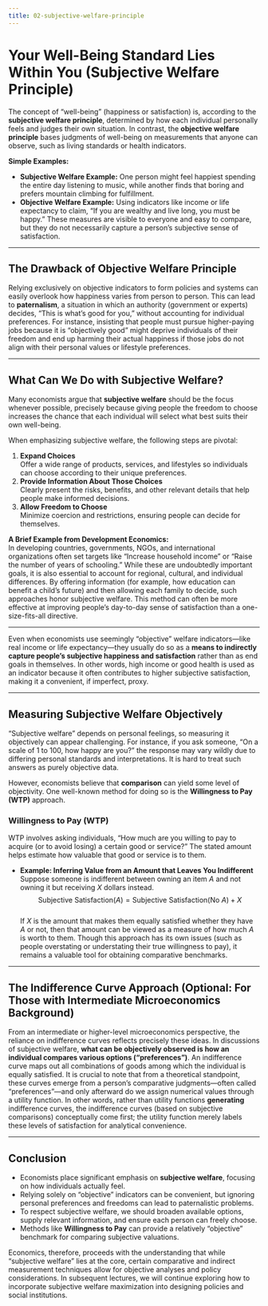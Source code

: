 ```yaml
---
title: 02-subjective-welfare-principle
---
```


# Your Well-Being Standard Lies Within You (Subjective Welfare Principle)

The concept of “well-being” (happiness or satisfaction) is, according to the **subjective welfare principle**, determined by how each individual personally feels and judges their own situation. In contrast, the **objective welfare principle** bases judgments of well-being on measurements that anyone can observe, such as living standards or health indicators.

**Simple Examples:**  
- **Subjective Welfare Example:** One person might feel happiest spending the entire day listening to music, while another finds that boring and prefers mountain climbing for fulfillment.  
- **Objective Welfare Example:** Using indicators like income or life expectancy to claim, “If you are wealthy and live long, you must be happy.” These measures are visible to everyone and easy to compare, but they do not necessarily capture a person’s subjective sense of satisfaction.

---

## The Drawback of Objective Welfare Principle

Relying exclusively on objective indicators to form policies and systems can easily overlook how happiness varies from person to person. This can lead to **paternalism**, a situation in which an authority (government or experts) decides, “This is what’s good for you,” without accounting for individual preferences. For instance, insisting that people must pursue higher-paying jobs because it is “objectively good” might deprive individuals of their freedom and end up harming their actual happiness if those jobs do not align with their personal values or lifestyle preferences.

---

## What Can We Do with Subjective Welfare?

Many economists argue that **subjective welfare** should be the focus whenever possible, precisely because giving people the freedom to choose increases the chance that each individual will select what best suits their own well-being.

When emphasizing subjective welfare, the following steps are pivotal:
1. **Expand Choices**  
   Offer a wide range of products, services, and lifestyles so individuals can choose according to their unique preferences.  
2. **Provide Information About Those Choices**  
   Clearly present the risks, benefits, and other relevant details that help people make informed decisions.  
3. **Allow Freedom to Choose**  
   Minimize coercion and restrictions, ensuring people can decide for themselves.

**A Brief Example from Development Economics:**  
In developing countries, governments, NGOs, and international organizations often set targets like “Increase household income” or “Raise the number of years of schooling.” While these are undoubtedly important goals, it is also essential to account for regional, cultural, and individual differences. By offering information (for example, how education can benefit a child’s future) and then allowing each family to decide, such approaches honor subjective welfare. This method can often be more effective at improving people’s day-to-day sense of satisfaction than a one-size-fits-all directive.

---

Even when economists use seemingly “objective” welfare indicators—like real income or life expectancy—they usually do so as a **means to indirectly capture people’s subjective happiness and satisfaction** rather than as end goals in themselves. In other words, high income or good health is used as an indicator because it often contributes to higher subjective satisfaction, making it a convenient, if imperfect, proxy.

---

## Measuring Subjective Welfare Objectively

“Subjective welfare” depends on personal feelings, so measuring it objectively can appear challenging. For instance, if you ask someone, “On a scale of 1 to 100, how happy are you?” the response may vary wildly due to differing personal standards and interpretations. It is hard to treat such answers as purely objective data.

However, economists believe that **comparison** can yield some level of objectivity. One well-known method for doing so is the **Willingness to Pay (WTP)** approach.

### Willingness to Pay (WTP)
WTP involves asking individuals, “How much are you willing to pay to acquire (or to avoid losing) a certain good or service?” The stated amount helps estimate how valuable that good or service is to them.

- **Example: Inferring Value from an Amount that Leaves You Indifferent**  
  Suppose someone is indifferent between owning an item $A$ and not owning it but receiving $X$ dollars instead.  
  $$
    \text{Subjective Satisfaction}(A) = \text{Subjective Satisfaction}(\text{No } A) + X
  $$  
  If $X$ is the amount that makes them equally satisfied whether they have $A$ or not, then that amount can be viewed as a measure of how much $A$ is worth to them. Though this approach has its own issues (such as people overstating or understating their true willingness to pay), it remains a valuable tool for obtaining comparative benchmarks.

---

## The Indifference Curve Approach (Optional: For Those with Intermediate Microeconomics Background)

From an intermediate or higher-level microeconomics perspective, the reliance on indifference curves reflects precisely these ideas. In discussions of subjective welfare, **what can be objectively observed is how an individual compares various options (“preferences”)**. An indifference curve maps out all combinations of goods among which the individual is equally satisfied. It is crucial to note that from a theoretical standpoint, these curves emerge from a person’s comparative judgments—often called “preferences”—and only afterward do we assign numerical values through a utility function. In other words, rather than utility functions **generating** indifference curves, the indifference curves (based on subjective comparisons) conceptually come first; the utility function merely labels these levels of satisfaction for analytical convenience.

---

## Conclusion

- Economists place significant emphasis on **subjective welfare**, focusing on how individuals actually feel.  
- Relying solely on “objective” indicators can be convenient, but ignoring personal preferences and freedoms can lead to paternalistic problems.  
- To respect subjective welfare, we should broaden available options, supply relevant information, and ensure each person can freely choose.  
- Methods like **Willingness to Pay** can provide a relatively “objective” benchmark for comparing subjective valuations.  

Economics, therefore, proceeds with the understanding that while “subjective welfare” lies at the core, certain comparative and indirect measurement techniques allow for objective analyses and policy considerations. In subsequent lectures, we will continue exploring how to incorporate subjective welfare maximization into designing policies and social institutions.
